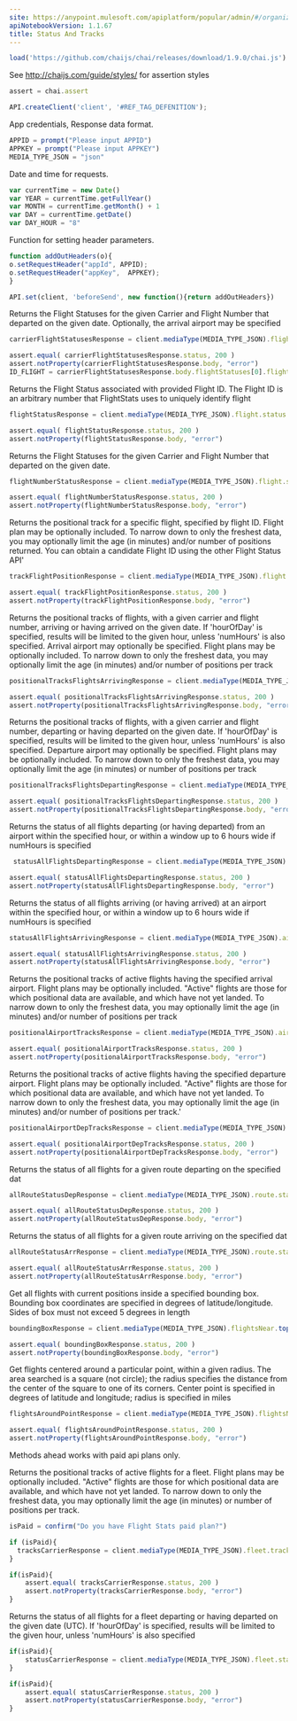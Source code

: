 ```yaml
---
site: https://anypoint.mulesoft.com/apiplatform/popular/admin/#/organizations/52560d3f-c37a-409d-9887-79e0a9a9ecff/dashboard/apis/19694/versions/21039/portal/pages/34337/edit
apiNotebookVersion: 1.1.67
title: Status And Tracks
---
```


```javascript
load('https://github.com/chaijs/chai/releases/download/1.9.0/chai.js')
```

See http://chaijs.com/guide/styles/ for assertion styles

```javascript
assert = chai.assert
```

```javascript
API.createClient('client', '#REF_TAG_DEFENITION');
```

App credentials, Response data format.

```javascript
APPID = prompt("Please input APPID")
APPKEY = prompt("Please input APPKEY")
MEDIA_TYPE_JSON = "json"
```

Date and time for requests.

```javascript
var currentTime = new Date()
var YEAR = currentTime.getFullYear()
var MONTH = currentTime.getMonth() + 1
var DAY = currentTime.getDate()
var DAY_HOUR = "8"
```

Function for setting header parameters.

```javascript
function addOutHeaders(o){
o.setRequestHeader("appId", APPID);
o.setRequestHeader("appKey",  APPKEY);
}
```

```javascript
API.set(client, 'beforeSend', new function(){return addOutHeaders})
```

Returns the Flight Statuses for the given Carrier and Flight Number that departed on the given date. Optionally, the arrival airport may be specified

```javascript
carrierFlightStatusesResponse = client.mediaType(MEDIA_TYPE_JSON).flight.status.carrier("AA").flight("1113").arr.year(YEAR).month(MONTH).day(DAY).get()
```

```javascript
assert.equal( carrierFlightStatusesResponse.status, 200 )
assert.notProperty(carrierFlightStatusesResponse.body, "error")
ID_FLIGHT = carrierFlightStatusesResponse.body.flightStatuses[0].flightId
```

Returns the Flight Status associated with provided Flight ID. The Flight ID is an arbitrary number that FlightStats uses to uniquely identify flight

```javascript
flightStatusResponse = client.mediaType(MEDIA_TYPE_JSON).flight.status.flightId(ID_FLIGHT).get()
```

```javascript
assert.equal( flightStatusResponse.status, 200 )
assert.notProperty(flightStatusResponse.body, "error")
```

Returns the Flight Statuses for the given Carrier and Flight Number that departed on the given date.

```javascript
flightNumberStatusResponse = client.mediaType(MEDIA_TYPE_JSON).flight.status.carrier("AA").flight("1113").dep.year(YEAR).month(MONTH).day(DAY).get()
```

```javascript
assert.equal( flightNumberStatusResponse.status, 200 )
assert.notProperty(flightNumberStatusResponse.body, "error")
```

Returns the positional track for a specific flight, specified by flight ID. Flight plan may be optionally included. To narrow down to only the freshest data, you may optionally limit the age (in minutes) and/or number of positions returned. You can obtain a candidate Flight ID using the other Flight Status API'

```javascript
trackFlightPositionResponse = client.mediaType(MEDIA_TYPE_JSON).flight.track.flightId(ID_FLIGHT).get()
```

```javascript
assert.equal( trackFlightPositionResponse.status, 200 )
assert.notProperty(trackFlightPositionResponse.body, "error")
```

Returns the positional tracks of flights, with a given carrier and flight number, arriving or having arrived on the given date. If 'hourOfDay' is specified, results will be limited to the given hour, unless 'numHours' is also specified. Arrival airport may optionally be specified. Flight plans may be optionally included. To narrow down to only the freshest data, you may optionally limit the age (in minutes) and/or number of positions per track

```javascript
positionalTracksFlightsArrivingResponse = client.mediaType(MEDIA_TYPE_JSON).flight.tracks.carrier("AA").flight("1113").arr.year(YEAR).month(MONTH).day(DAY).get()
```

```javascript
assert.equal( positionalTracksFlightsArrivingResponse.status, 200 )
assert.notProperty(positionalTracksFlightsArrivingResponse.body, "error")
```

Returns the positional tracks of flights, with a given carrier and flight number, departing or having departed on the given date. If 'hourOfDay' is specified, results will be limited to the given hour, unless 'numHours' is also specified. Departure airport may optionally be specified. Flight plans may be optionally included. To narrow down to only the freshest data, you may optionally limit the age (in minutes) or number of positions per track

```javascript
positionalTracksFlightsDepartingResponse = client.mediaType(MEDIA_TYPE_JSON).flight.tracks.carrier("AA").flight("1113").dep.year(YEAR).month(MONTH).day(DAY).get()
```

```javascript
assert.equal( positionalTracksFlightsDepartingResponse.status, 200 )
assert.notProperty(positionalTracksFlightsDepartingResponse.body, "error")
```

Returns the status of all flights departing (or having departed) from an airport within the specified hour, or within a window up to 6 hours wide if numHours is specified

```javascript
 statusAllFlightsDepartingResponse = client.mediaType(MEDIA_TYPE_JSON).airport.status.airport("ORD").dep.year(YEAR).month(MONTH).day(DAY).hourOfDay(DAY_HOUR).get()
```

```javascript
assert.equal( statusAllFlightsDepartingResponse.status, 200 )
assert.notProperty(statusAllFlightsDepartingResponse.body, "error")
```

Returns the status of all flights arriving (or having arrived) at an airport within the specified hour, or within a window up to 6 hours wide if numHours is specified

```javascript
statusAllFlightsArrivingResponse = client.mediaType(MEDIA_TYPE_JSON).airport.status.airport("ORD").arr.year(YEAR).month(MONTH).day(DAY).hourOfDay(DAY_HOUR).get()
```

```javascript
assert.equal( statusAllFlightsArrivingResponse.status, 200 )
assert.notProperty(statusAllFlightsArrivingResponse.body, "error")
```

Returns the positional tracks of active flights having the specified arrival airport. Flight plans may be optionally included. "Active" flights are those for which positional data are available, and which have not yet landed. To narrow down to only the freshest data, you may optionally limit the age (in minutes) and/or number of positions per track

```javascript
positionalAirportTracksResponse = client.mediaType(MEDIA_TYPE_JSON).airport.tracks.airport("ORD").arr.get()
```

```javascript
assert.equal( positionalAirportTracksResponse.status, 200 )
assert.notProperty(positionalAirportTracksResponse.body, "error")
```

Returns the positional tracks of active flights having the specified departure airport. Flight plans may be optionally included. "Active" flights are those for which positional data are available, and which have not yet landed. To narrow down to only the freshest data, you may optionally limit the age (in minutes) and/or number of positions per track.'

```javascript
positionalAirportDepTracksResponse = client.mediaType(MEDIA_TYPE_JSON).airport.tracks.airport("UUS").dep.get()
```

```javascript
assert.equal( positionalAirportDepTracksResponse.status, 200 )
assert.notProperty(positionalAirportDepTracksResponse.body, "error")
```

Returns the status of all flights for a given route departing on the specified dat

```javascript
allRouteStatusDepResponse = client.mediaType(MEDIA_TYPE_JSON).route.status.departureAirport("ORD").arrivalAirport("LAX").dep.year(YEAR).month(MONTH).day(DAY).get()
```

```javascript
assert.equal( allRouteStatusDepResponse.status, 200 )
assert.notProperty(allRouteStatusDepResponse.body, "error")
```

Returns the status of all flights for a given route arriving on the specified dat

```javascript
allRouteStatusArrResponse = client.mediaType(MEDIA_TYPE_JSON).route.status.departureAirport("ORD").arrivalAirport("LAX").arr.year(YEAR).month(MONTH).day(DAY).get()
```

```javascript
assert.equal( allRouteStatusArrResponse.status, 200 )
assert.notProperty(allRouteStatusArrResponse.body, "error")
```

Get all flights with current positions inside a specified bounding box. Bounding box coordinates are specified in degrees of latitude/longitude. Sides of box must not exceed 5 degrees in length

```javascript
boundingBoxResponse = client.mediaType(MEDIA_TYPE_JSON).flightsNear.topLat("51.46666717529297").leftLon("-1.1166666746139526").bottomLat("51.06666717529297").rightLon("-0.44999998807907104").get()
```

```javascript
assert.equal( boundingBoxResponse.status, 200 )
assert.notProperty(boundingBoxResponse.body, "error")
```

Get flights centered around a particular point, within a given radius. The area searched is a square (not circle); the radius specifies the distance from the center of the square to one of its corners. Center point is specified in degrees of latitude and longitude; radius is specified in miles

```javascript
flightsAroundPointResponse = client.mediaType(MEDIA_TYPE_JSON).flightsNear.lat("3.543056").lon("-76.381389").miles("8").get()
```

```javascript
assert.equal( flightsAroundPointResponse.status, 200 )
assert.notProperty(flightsAroundPointResponse.body, "error")
```

Methods ahead works with paid api plans only.

Returns the positional tracks of active flights for a fleet. Flight plans may be optionally included. "Active" flights are those for which positional data are available, and which have not yet landed. To narrow down to only the freshest data, you may optionally limit the age (in minutes) or number of positions per track.

```javascript
isPaid = confirm("Do you have Flight Stats paid plan?")
```

```javascript
if (isPaid){
  tracksCarrierResponse = client.mediaType(MEDIA_TYPE_JSON).fleet.tracks.carrier("AA").get()
}
```

```javascript
if(isPaid){
	assert.equal( tracksCarrierResponse.status, 200 )
	assert.notProperty(tracksCarrierResponse.body, "error")
}
```

Returns the status of all flights for a fleet departing or having departed on the given date (UTC). If 'hourOfDay' is specified, results will be limited to the given hour, unless 'numHours' is also specified

```javascript
if(isPaid){
	statusCarrierResponse = client.mediaType(MEDIA_TYPE_JSON).fleet.status.carrier("AA").dep.year(YEAR).month(MONTH).day(DAY).hourOfDay(DAY_HOUR).get()
}
```

```javascript
if(isPaid){
	assert.equal( statusCarrierResponse.status, 200 )
	assert.notProperty(statusCarrierResponse.body, "error")
}
```